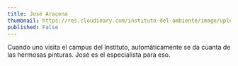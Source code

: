 ```yaml
---
title: José Aracena
thumbnail: https://res.cloudinary.com/instituto-del-ambiente/image/upload/teachers/jose-aracena.jpg
published: False
---
```


Cuando uno visita el campus del Instituto, automáticamente se da cuanta de las hermosas pinturas. José es el especialista para eso.
